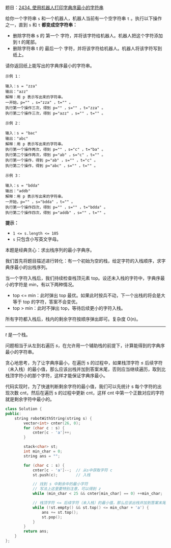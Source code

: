 题目：[2434. 使用机器人打印字典序最小的字符串](https://leetcode.cn/problems/using-a-robot-to-print-the-lexicographically-smallest-string/description/)

给你一个字符串 `s` 和一个机器人，机器人当前有一个空字符串 `t` 。执行以下操作之一，直到 `s` 和 `t` **都变成空字符串：**

- 删除字符串 s 的 第一个 字符，并将该字符给机器人。机器人把这个字符添加到 t 的尾部。
- 删除字符串 t 的 最后一个 字符，并将该字符给机器人。机器人将该字符写到纸上。

请你返回纸上能写出的字典序最小的字符串。

```
示例 1：

输入：s = "zza"
输出："azz"
解释：用 p 表示写出来的字符串。
一开始，p="" ，s="zza" ，t="" 。
执行第一个操作三次，得到 p="" ，s="" ，t="zza" 。
执行第二个操作三次，得到 p="azz" ，s="" ，t="" 。

示例 2：

输入：s = "bac"
输出："abc"
解释：用 p 表示写出来的字符串。
执行第一个操作两次，得到 p="" ，s="c" ，t="ba" 。
执行第二个操作两次，得到 p="ab" ，s="c" ，t="" 。
执行第一个操作，得到 p="ab" ，s="" ，t="c" 。
执行第二个操作，得到 p="abc" ，s="" ，t="" 。

示例 3：

输入：s = "bdda"
输出："addb"
解释：用 p 表示写出来的字符串。
一开始，p="" ，s="bdda" ，t="" 。
执行第一个操作四次，得到 p="" ，s="" ，t="bdda" 。
执行第二个操作四次，得到 p="addb" ，s="" ，t="" 。
```

**提示：**

- `1 <= s.length <= 105`
- `s` 只包含小写英文字母。



本题是经典贪心：求出栈序列的最小字典序。

我们首先将题目描述进行转化：有一个初始为空的栈，给定字符的入栈顺序，求字典序最小的出栈序列。

当一个字符入栈后，我们持续检查栈顶元素 top。设还未入栈的字符中，字典序最小的字符是 min，有以下两种情况。

- top <= min：此时弹出 top 最优。如果此时按兵不动，下一个出栈的将会是大等于 top 的字符，答案不会变优。
- top > min：此时不弹出 top，等待后续更小的字符入栈。

所有字符都入栈后，栈内的剩余字符按顺序弹出即可。复杂度 O(n)。

---

*t* 是一个栈。

问题相当于从左到右遍历 *s*，在允许用一个辅助栈的前提下，计算能得到的字典序最小的字符串。

贪心地思考，为了让字典序最小，在遍历 s 的过程中，如果栈顶字符 ≤ 后续字符（未入栈）的最小值，那么应该出栈并加到答案末尾，否则应当继续遍历，取到比栈顶字符小的那个字符，这样才能保证字典序最小。

代码实现时，为了快速判断剩余字符的最小值，我们可以先统计 s 每个字符的出现次数 cnt，然后在遍历 s 的过程中更新 cnt，这样 cnt 中第一个正数对应的字符就是剩余字符中最小的。

```c++
class Solution {
public:
    string robotWithString(string s) {
        vector<int> cnter(26, 0);
        for (char c : s) {
            cnter[c - 'a']++;
        }

        stack<char> st;
        int min_char = 0;
        string ans = "";

        for (char c : s) {
            cnter[c - 'a']--;  // 从s中获取字符 c
            st.push(c);        // 入栈

            // 找到 s 中剩余中的最小字符
            // 写法上这里要特别注意，可以得到 z
            while (min_char < 25 && cnter[min_char] == 0) ++min_char;

            // 栈顶字符 <= 后续字符（未入栈）的最小值，那么应该出栈并加到答案末尾
            while (!st.empty() && st.top() <= min_char + 'a') {
                ans += st.top();
                st.pop();
            }
        }
        return ans;
    }
};

```

